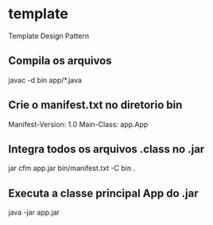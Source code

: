 # template
Template Design Pattern

## Compila os arquivos

javac -d bin app/*.java

## Crie o manifest.txt no diretorio bin
Manifest-Version: 1.0
Main-Class: app.App

## Integra todos os arquivos .class no .jar
jar cfm app.jar bin/manifest.txt -C bin .

## Executa a classe principal App do .jar
java -jar app.jar